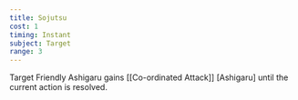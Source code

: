 ```yaml
---
title: Sojutsu
cost: 1
timing: Instant
subject: Target
range: 3
---
```

Target Friendly Ashigaru gains [[Co-ordinated Attack]] [Ashigaru] until the current action is resolved.